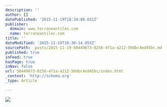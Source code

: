```yaml
---
description: ''
author: []
datePublished: '2015-11-19T18:34:08.651Z'
publisher:
  domain: www.terraneantiles.com
  name: terraneantiles.com
title: ''
dateModified: '2015-11-19T18:30:14.955Z'
sourcePath: _posts/2015-11-19-58449073-0256-4f1a-a212-50dbc4ed45bc.md
published: true
inFeed: true
hasPage: true
inNav: false
url: 58449073-0256-4f1a-a212-50dbc4ed45bc/index.html
_context: 'http://schema.org'
_type: Article

---
```

![](http://www.terraneantiles.com/wp-content/uploads/2015/11/Pink-Sparkle-450x450.jpg)
